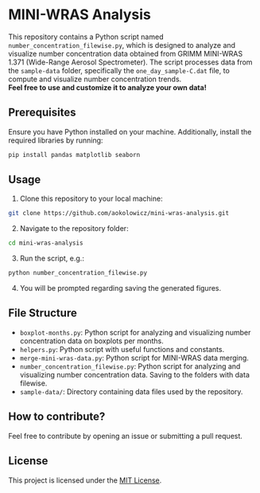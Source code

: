 # MINI-WRAS Analysis

This repository contains a Python script named `number_concentration_filewise.py`, which is designed to analyze and visualize number concentration data obtained from GRIMM MINI-WRAS 1.371 (Wide-Range Aerosol Spectrometer). The script processes data from the `sample-data` folder, specifically the `one_day_sample-C.dat` file, to compute and visualize number concentration trends.\
**Feel free to use and customize it to analyze your own data!**

## Prerequisites

Ensure you have Python installed on your machine. Additionally, install the required libraries by running:

```bash
pip install pandas matplotlib seaborn
```

## Usage

1. Clone this repository to your local machine:

```bash
git clone https://github.com/aokolowicz/mini-wras-analysis.git
```

2. Navigate to the repository folder:

```bash
cd mini-wras-analysis
```

3. Run the script, e.g.:

```bash
python number_concentration_filewise.py
```

4. You will be prompted regarding saving the generated figures.

## File Structure

- `boxplot-months.py`: Python script for analyzing and visualizing number concentration data on boxplots per months.
- `helpers.py`: Python script with useful functions and constants.
- `merge-mini-wras-data.py`: Python script for MINI-WRAS data merging.
- `number_concentration_filewise.py`: Python script for analyzing and visualizing number concentration data. Saving to the folders with data filewise.
- `sample-data/`: Directory containing data files used by the repository.

## How to contribute?

Feel free to contribute by opening an issue or submitting a pull request.

## License

This project is licensed under the [MIT License](LICENSE).